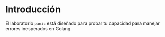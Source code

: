 # Introducción

El laboratorio `panic` está diseñado para probar tu capacidad para manejar errores inesperados en Golang.

